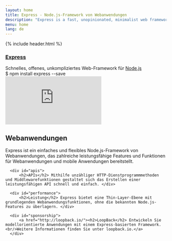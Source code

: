 ```yaml
---
layout: home
title: Express - Node.js-Framework von Webanwendungen
description: "Express is a fast, unopinionated, minimalist web framework for Node.js, providing a robust set of features for web and mobile applications."
menu: home
lang: de
---
```

<section id="home-content">
    {% include header.html %}
    <div id="overlay"></div>
    <div id="homepage-leftpane" class="pane">
    <section id="description">
        <h1 class="express"><a href="/">Express</a></h1>
        <span class="description">Schnelles, offenes, unkompliziertes Web-Framework für <a href='http://nodejs.org'>Node.js</a></span>
    </section>
    <div id="install-command">$ npm install express --save</div>
  </div>
  <div id="homepage-rightpane" class="pane">
    <iframe src="https://www.youtube.com/embed/HxGt_3F0ULg" frameborder="0" allowfullscreen></iframe>
  </div>
</section>

<!--<section id="doc-langs" markdown="1">
  Die Express-Dokumentation ist auch in anderen Sprachen verfügbar: [Spanisch](/es), [Japanisch](/ja), [Russisch](/ru), [Chinesisch](/zh-cn), [Koreanisch](/ko), [Portugiesisch](/pt-br).
</section>-->

<section id="intro">

  <div id="boxes" class="clearfix">
      <div id="web-applications">
          <h2>Webanwendungen</h2> Express ist ein einfaches und flexibles Node.js-Framework von Webanwendungen, das zahlreiche leistungsfähige Features und Funktionen für Webanwendungen und mobile Anwendungen bereitstellt.
</div>

      <div id="apis">
          <h2>APIs</h2> Mithilfe unzähliger HTTP-Dienstprogrammmethoden und Middlewarefunktionen gestaltet sich das Erstellen einer leistungsfähigen API schnell und einfach. </div>

      <div id="performance">
          <h2>Leistung</h2> Express bietet eine Thin-Layer-Ebene mit grundlegenden Webanwendungsfunktionen, ohne die bekannten Node.js-Features zu überlagern. </div>

      <div id="sponsorship">
          <a href="http://loopback.io/"><h2>LoopBack</h2> Entwickeln Sie modellorientierte Anwendungen mit einem Express-basierten Framework.<br/>Weitere Informationen finden Sie unter loopback.io.</a>
      </div>
  </div>

</section>
